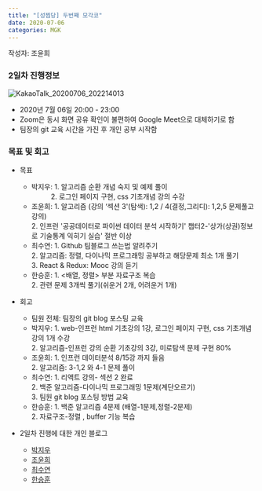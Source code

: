 ```yaml
---
title: "[성찜당] 두번째 모각코"
date: 2020-07-06
categories: MGK
--- 
```


작성자: 조윤희

### 2일차 진행정보  
![KakaoTalk_20200706_202214013](https://user-images.githubusercontent.com/26339800/86588609-fc90cf80-bfc6-11ea-839e-0d5aa4fb4c59.png)

+ 2020년 7월 06일 20:00 - 23:00  
+ Zoom은 동시 화면 공유 확인이 불편하여 Google Meet으로 대체하기로 함
+ 팀장의 git 교육 시간을 가진 후 개인 공부 시작함


### 목표 및 회고  
+ 목표  
  - 박지우: 1. 알고리즘 순환 개념 숙지 및 예제 풀이    
    &nbsp;&nbsp;&nbsp;&nbsp;&nbsp;&nbsp;&nbsp;&nbsp;&nbsp; 2. 로그인 페이지 구현, css 기초개념 강의 수강  
  - 조윤희: 1. 알고리즘 (강의 ‘섹션 3'(탐색): 1,2 / 4(결정,그리디): 1,2,5 문제풀고 강의)      
              2. 인프런 '공공데이터로 파이썬 데이터 분석 시작하기' 챕터2-'상가(상권)정보로 기술통계 익히기 실습' 절반 이상    
  - 최수연: 1. Github 팀블로그 쓰는법 알려주기    
              2. 알고리즘: 정렬, 다이나믹 프로그래밍 공부하고 해당문제 최소 1개 풀기      
              3. React & Redux: Mooc 강의 듣기      
  - 한승훈: 1. <배열, 정렬> 부분 자료구조 복습     
              2. 관련 문제 3개씩 풀기(쉬운거 2개, 어려운거 1개)  
  
+ 회고  
  - 팀원 전체: 팀장의 git blog 포스팅 교육  
  - 박지우: 1. web-인프런 html 기초강의 1강, 로그인 페이지 구현, css 기초개념 강의 1개 수강  
              2. 알고리즘-인프런 강의 순환 기초강의 3강, 미로탐색 문제 구현 80%      
  - 조윤희: 1. 인프런 데이터분석 8/15강 까지 들음     
              2. 알고리즘: 3-1,2 와 4-1 문제 풀이     
  - 최수연: 1. 리액트 강의- 섹션 2 완료    
              2. 백준 알고리즘-다이나믹 프로그래밍 1문제(계단오르기)    
              3. 팀원 git blog 포스팅 방법 교육  
  - 한승훈: 1. 백준 알고리즘 4문제 (배열-1문제,정렬-2문제)      
              2. 자료구조-정렬 , buffer 기능 복습    
 
+ 2일차 진행에 대한 개인 블로그  
  - [박지우](https://jwpark6.github.io/day2/)  
  - [조윤희](https://uni2237.github.io/mgc/MGC02/)  
  - [최수연](https://suyeonchoi.github.io/mgk/third-mgk-post/)  
  - [한승훈](https://gooriiie.github.io/%EB%AA%A8%EA%B0%81%EC%BD%94-2%EC%A3%BC%EC%B0%A8-%EB%AA%A9%ED%91%9C%EC%99%80-%ED%9A%8C%EA%B3%A0/)  
  
